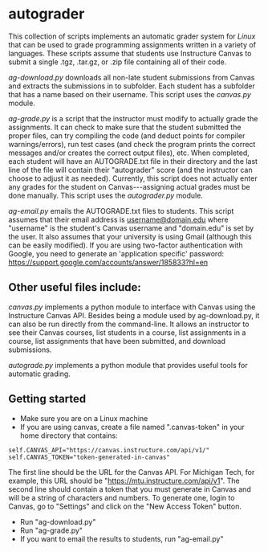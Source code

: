 autograder
==========

This collection of scripts implements an automatic grader system for *Linux* that can be used to grade programming assignments written in a variety of languages. These scripts assume that students use Instructure Canvas to submit a single .tgz, .tar.gz, or .zip file containing all of their code.

*ag-download.py* downloads all non-late student submissions from Canvas and extracts the submissions in to subfolder. Each student has a subfolder that has a name based on their username. This script uses the *canvas.py* module.

*ag-grade.py* is a script that the instructor must modify to actually grade the assignments. It can check to make sure that the student submitted the proper files, can try compiling the code (and deduct points for compiler warnings/errors), run test cases (and check the program prints the correct messages and/or creates the correct output files), etc. When completed, each student will have an AUTOGRADE.txt file in their directory and the last line of the file will contain their "autograder" score (and the instructor can choose to adjust it as needed). Currently, this script does not actually enter any grades for the student on Canvas---assigning actual grades must be done manually. This script uses the *autograder.py* module.

*ag-email.py* emails the AUTOGRADE.txt files to students. This script assumes that their email address is username@domain.edu where "username" is the student's Canvas username and "domain.edu" is set by the user. It also assumes that your university is using Gmail (although this can be easily modified). If you are using two-factor authentication with Google, you need to generate an 'application specific' password: https://support.google.com/accounts/answer/185833?hl=en

Other useful files include:
------------------------------

*canvas.py* implements a python module to interface with Canvas using the Instructure Canvas API. Besides being a module used by ag-download.py, it can also be run directly from the command-line. It allows an instructor to see their Canvas courses, list students in a course, list assignments in a course, list assignments that have been submitted, and download submissions.

*autograde.py* implements a python module that provides useful tools for automatic grading.


Getting started
------------------------------

* Make sure you are on a Linux machine
* If you are using canvas, create a file named ".canvas-token" in your home directory that contains:

```
self.CANVAS_API="https://canvas.instructure.com/api/v1/"
self.CANVAS_TOKEN="token-generated-in-canvas"
```

The first line should be the URL for the Canvas API. For Michigan Tech, for example, this URL should be "https://mtu.instructure.com/api/v1". The second line should contain a token that you must generate in Canvas and will be a string of characters and numbers. To generate one, login to Canvas, go to "Settings" and click on the "New Access Token" button.

* Run "ag-download.py"
* Run "ag-grade.py"
* If you want to email the results to students, run "ag-email.py"
